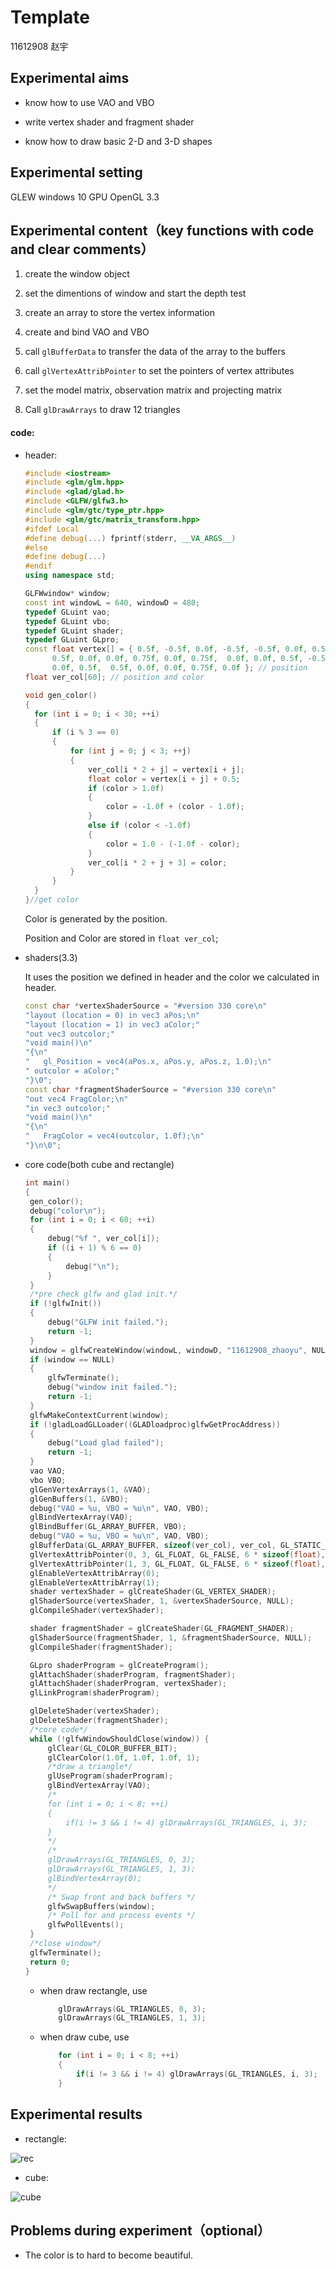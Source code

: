 # Template

11612908 赵宇

## Experimental aims

- know how to use VAO and VBO

- write vertex shader and fragment shader

- know how to draw basic 2-D and 3-D shapes 

## Experimental setting
GLEW
windows 10
GPU
OpenGL 3.3

## Experimental content（key functions with code and clear comments）

1. create the window object

2. set the dimentions of window and start the depth test

3. create an array to store the vertex information

4. create and bind VAO and VBO

5. call `glBufferData` to transfer the data of the array to the buffers

6. call `glVertexAttribPointer` to set the pointers of vertex attributes

7. set the model matrix, observation matrix and projecting matrix

8. Call `glDrawArrays` to draw 12 triangles




#### code:

- header:

  ```c++
  #include <iostream>
  #include <glm/glm.hpp>
  #include <glad/glad.h>
  #include <GLFW/glfw3.h>
  #include <glm/gtc/type_ptr.hpp>
  #include <glm/gtc/matrix_transform.hpp>
  #ifdef Local
  #define debug(...) fprintf(stderr, __VA_ARGS__)
  #else
  #define debug(...) 
  #endif
  using namespace std;
  
  GLFWwindow* window;
  const int windowL = 640, windowD = 480;
  typedef GLuint vao;
  typedef GLuint vbo;
  typedef GLuint shader;
  typedef GLuint GLpro;
  const float vertex[] = { 0.5f, -0.5f, 0.0f, -0.5f, -0.5f, 0.0f, 0.5f,  0.5f, 0.0f, -0.5f,
  		0.5f, 0.0f, 0.0f, 0.75f, 0.0f, 0.75f,  0.0f, 0.0f, 0.5f, -0.5f, 0.0f, 0.75f, 0.75f,
  		0.0f, 0.5f,  0.5f, 0.0f, 0.0f, 0.75f, 0.0f }; // position
  float ver_col[60]; // position and color
  
  void gen_color()
  {
  	for (int i = 0; i < 30; ++i)
  	{
  		if (i % 3 == 0)
  		{
  			for (int j = 0; j < 3; ++j)
  			{
  				ver_col[i * 2 + j] = vertex[i + j];
  				float color = vertex[i + j] + 0.5;
  				if (color > 1.0f)
  				{
  					color = -1.0f + (color - 1.0f);
  				}
  				else if (color < -1.0f)
  				{
  					color = 1.0 - (-1.0f - color);
  				}
  				ver_col[i * 2 + j + 3] = color;
  			}
  		}
  	}
  }//get color
  ```

  Color is generated by the position.

  Position and Color are stored in `float ver_col`;

- shaders(3.3)

   It uses the position we defined in header and the color we calculated in header.

  ```c++
  const char *vertexShaderSource = "#version 330 core\n"
  "layout (location = 0) in vec3 aPos;\n"
  "layout (location = 1) in vec3 aColor;"
  "out vec3 outcolor;"
  "void main()\n"
  "{\n"
  "   gl_Position = vec4(aPos.x, aPos.y, aPos.z, 1.0);\n"
  "	outcolor = aColor;"
  "}\0";
  const char *fragmentShaderSource = "#version 330 core\n"
  "out vec4 FragColor;\n"
  "in vec3 outcolor;"
  "void main()\n"
  "{\n"
  "   FragColor = vec4(outcolor, 1.0f);\n"
  "}\n\0";
  ```

- core code(both cube and rectangle)

   ```c++
  int main()
  {
  	gen_color();
  	debug("color\n");
  	for (int i = 0; i < 60; ++i)
  	{
  		debug("%f ", ver_col[i]);
  		if ((i + 1) % 6 == 0)
  		{
  			debug("\n");
  		}
  	}
  	/*pre check glfw and glad init.*/
  	if (!glfwInit())
  	{
  		debug("GLFW init failed.");
  		return -1;
  	}
  	window = glfwCreateWindow(windowL, windowD, "11612908_zhaoyu", NULL, NULL);
  	if (window == NULL)
  	{
  		glfwTerminate();
  		debug("window init failed.");
  		return -1;
  	}
  	glfwMakeContextCurrent(window);
  	if (!gladLoadGLLoader((GLADloadproc)glfwGetProcAddress))
  	{
  		debug("Load glad failed");
  		return -1;
  	}
  	vao VAO;
  	vbo VBO;
  	glGenVertexArrays(1, &VAO);
  	glGenBuffers(1, &VBO);
  	debug("VAO = %u, VBO = %u\n", VAO, VBO);
  	glBindVertexArray(VAO);
  	glBindBuffer(GL_ARRAY_BUFFER, VBO);
  	debug("VAO = %u, VBO = %u\n", VAO, VBO);
  	glBufferData(GL_ARRAY_BUFFER, sizeof(ver_col), ver_col, GL_STATIC_DRAW);
  	glVertexAttribPointer(0, 3, GL_FLOAT, GL_FALSE, 6 * sizeof(float), (void*)0);
  	glVertexAttribPointer(1, 3, GL_FLOAT, GL_FALSE, 6 * sizeof(float), (void*)(3 * sizeof(float)));
  	glEnableVertexAttribArray(0);
  	glEnableVertexAttribArray(1);
  	shader vertexShader = glCreateShader(GL_VERTEX_SHADER);
  	glShaderSource(vertexShader, 1, &vertexShaderSource, NULL);
  	glCompileShader(vertexShader);
  
  	shader fragmentShader = glCreateShader(GL_FRAGMENT_SHADER);
  	glShaderSource(fragmentShader, 1, &fragmentShaderSource, NULL);
  	glCompileShader(fragmentShader);
  
  	GLpro shaderProgram = glCreateProgram();
  	glAttachShader(shaderProgram, fragmentShader);
  	glAttachShader(shaderProgram, vertexShader);
  	glLinkProgram(shaderProgram);
  
  	glDeleteShader(vertexShader);
  	glDeleteShader(fragmentShader);
  	/*core code*/
  	while (!glfwWindowShouldClose(window)) {
  		glClear(GL_COLOR_BUFFER_BIT);
  		glClearColor(1.0f, 1.0f, 1.0f, 1);
  		/*draw a triangle*/
  		glUseProgram(shaderProgram);
  		glBindVertexArray(VAO);
  		/*
  		for (int i = 0; i < 8; ++i)
  		{
  			if(i != 3 && i != 4) glDrawArrays(GL_TRIANGLES, i, 3);
  		}
  		*/
  		/*
  		glDrawArrays(GL_TRIANGLES, 0, 3);
  		glDrawArrays(GL_TRIANGLES, 1, 3);
  		glBindVertexArray(0);
  		*/
  		/* Swap front and back buffers */
  		glfwSwapBuffers(window);
  		/* Poll for and process events */
  		glfwPollEvents();
  	}
  	/*close window*/
  	glfwTerminate();
  	return 0;
  }
   ```

  - when draw rectangle, use 

    ```c++
    	glDrawArrays(GL_TRIANGLES, 0, 3);
    	glDrawArrays(GL_TRIANGLES, 1, 3);
    ```

  - when draw cube, use

    ```c++
    	for (int i = 0; i < 8; ++i)
    	{
            if(i != 3 && i != 4) glDrawArrays(GL_TRIANGLES, i, 3);
    	}
    ```

    

## Experimental results

- rectangle:

![rec](rec.png)

- cube:

![cube](cube.png)

## Problems during experiment（optional）

- The color is to hard to become beautiful.